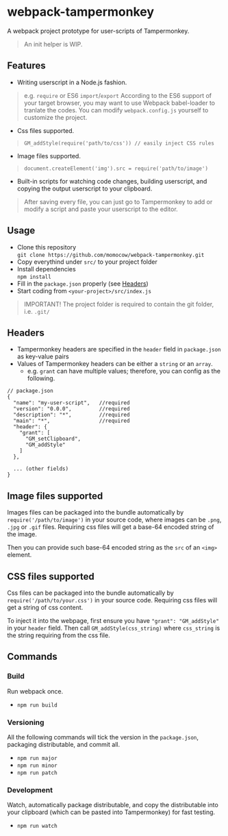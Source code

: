 # webpack-tampermonkey
A webpack project prototype for user-scripts of Tampermonkey.

> An init helper is WIP.

## Features
- Writing userscript in a Node.js fashion.  
> e.g. `require` or ES6 `import`/`export`
> According to the ES6 support of your target browser, you may want to use Webpack babel-loader to tranlate the codes. You can modify `webpack.config.js` yourself to customize the project.
- Css files supported.  
> `GM_addStyle(require('path/to/css')) // easily inject CSS rules`
- Image files supported.  
> `document.createElement('img').src = require('path/to/image')`
- Built-in scripts for watching code changes, building userscript, and copying the output userscript to your clipboard.
> After saving every file, you can just go to Tampermonkey to add or modify a script and paste your userscript to the editor.

## Usage
- Clone this repository  
`git clone https://github.com/momocow/webpack-tampermonkey.git`
- Copy everythind under `src/` to your project folder
- Install dependencies  
`npm install`
- Fill in the `package.json` properly (see [Headers](#headers))
- Start coding from `<your-project>/src/index.js`

> IMPORTANT! The project folder is required to contain the git folder, i.e. `.git/`

## Headers
- Tampermonkey headers are specified in the `header` field in `package.json` as key-value pairs
- Values of Tampermonkey headers can be either a `string` or an `array`.
  - e.g. `grant` can have multiple values; therefore, you can config as the following.  
```
// package.json
{
  "name": "my-user-script",   //required
  "version": "0.0.0",         //required
  "description": "*",         //required
  "main": "*",                //required
  "header": {
    "grant": [
      "GM_setClipboard",
      "GM_addStyle"
    ]
  },

  ... (other fields)
}
```

## Image files supported
Images files can be packaged into the bundle automatically by `require('/path/to/image')` in your source code, where images can be `.png`, `.jpg` or `.gif` files. Requiring css files will get a base-64 encoded string of the image.

Then you can provide such base-64 encoded string as the `src` of an `<img>` element.

## CSS files supported
Css files can be packaged into the bundle automatically by `require('/path/to/your.css')` in your source code. Requiring css files will get a string of css content.

To inject it into the webpage, first ensure you have `"grant": "GM_addStyle"` in your `header` field.
Then call `GM_addStyle(css_string)` where `css_string` is the string requiring from the css file.

## Commands
### Build
Run webpack once.
- `npm run build`
### Versioning
All the following commands will tick the version in the `package.json`, packaging distributable, and commit all.
- `npm run major`
- `npm run minor`
- `npm run patch`
### Development
Watch, automatically package distributable, and copy the distributable into your clipboard (which can be pasted into Tampermonkey) for fast testing.
- `npm run watch`